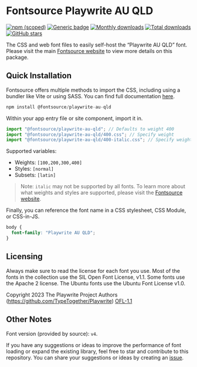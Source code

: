 # Fontsource Playwrite AU QLD

[![npm (scoped)](https://img.shields.io/npm/v/@fontsource/playwrite-au-qld?color=brightgreen)](https://www.npmjs.com/package/@fontsource/playwrite-au-qld) [![Generic badge](https://img.shields.io/badge/fontsource-passing-brightgreen)](https://github.com/fontsource/fontsource) [![Monthly downloads](https://badgen.net/npm/dm/@fontsource/playwrite-au-qld)](https://github.com/fontsource/fontsource) [![Total downloads](https://badgen.net/npm/dt/@fontsource/playwrite-au-qld)](https://github.com/fontsource/fontsource) [![GitHub stars](https://img.shields.io/github/stars/fontsource/fontsource.svg?style=social&label=Star)](https://github.com/fontsource/fontsource/stargazers)

The CSS and web font files to easily self-host the “Playwrite AU QLD” font. Please visit the main [Fontsource website](https://fontsource.org/fonts/playwrite-au-qld) to view more details on this package.

## Quick Installation

Fontsource offers multiple methods to import the CSS, including using a bundler like Vite or using SASS. You can find full documentation [here](https://fontsource.org/docs/getting-started/introduction).

```javascript
npm install @fontsource/playwrite-au-qld
```

Within your app entry file or site component, import it in.

```javascript
import "@fontsource/playwrite-au-qld"; // Defaults to weight 400
import "@fontsource/playwrite-au-qld/400.css"; // Specify weight
import "@fontsource/playwrite-au-qld/400-italic.css"; // Specify weight and style
```

Supported variables:
- Weights: `[100,200,300,400]`
- Styles: `[normal]`
- Subsets: `[latin]`

> Note: `italic` may not be supported by all fonts. To learn more about what weights and styles are supported, please visit the [Fontsource website](https://fontsource.org/fonts/playwrite-au-qld).

Finally, you can reference the font name in a CSS stylesheet, CSS Module, or CSS-in-JS.

```css
body {
  font-family: "Playwrite AU QLD";
}
```

## Licensing
Always make sure to read the license for each font you use. Most of the fonts in the collection use the SIL Open Font License, v1.1. Some fonts use the Apache 2 license. The Ubuntu fonts use the Ubuntu Font License v1.0.

Copyright 2023 The Playwrite Project Authors (https://github.com/TypeTogether/Playwrite)
[OFL-1.1](http://scripts.sil.org/OFL)

## Other Notes
Font version (provided by source): `v4`.

If you have any suggestions or ideas to improve the performance of font loading or expand the existing library, feel free to star and contribute to this repository. You can share your suggestions or ideas by creating an [issue](https://github.com/fontsource/fontsource/issues).